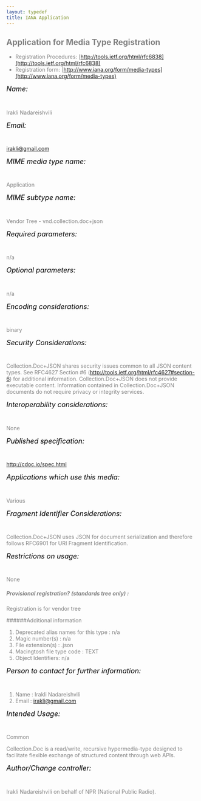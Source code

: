 ```yaml
---
layout: typedef
title: IANA Application
---
```


<style>
*, body, p, li {
  color: gray;
}

h6 {
  font-size: 1.3em;
  margin-top: 10px;
  color: black;
}

h6:after { content: ":" }
</style>

## Application for Media Type Registration

- Registration Procedures: [http://tools.ietf.org/html/rfc6838](http://tools.ietf.org/html/rfc6838)
- Registration form: [http://www.iana.org/form/media-types](http://www.iana.org/form/media-types)

<!-- - Example registration: [http://www.rfc-editor.org/rfc/rfc4735.txt](http://www.rfc-editor.org/rfc/rfc4735.txt) -->

###### Name

Irakli Nadareishvili

###### Email

irakli@gmail.com

###### MIME media type name

Application

###### MIME subtype name

Vendor Tree - vnd.collection.doc+json

###### Required parameters

n/a

###### Optional parameters

n/a

###### Encoding considerations

binary

###### Security Considerations

Collection.Doc+JSON shares security issues common to all JSON content types. See RFC4627 Section #6 (http://tools.ietf.org/html/rfc4627#section-6) for additional information. Collection.Doc+JSON does not provide executable content. Information contained in Collection.Doc+JSON documents do not require
privacy or integrity services.

###### Interoperability considerations

None

###### Published specification

http://cdoc.io/spec.html

###### Applications which use this media

Various

###### Fragment Identifier Considerations

Collection.Doc+JSON uses JSON for document serialization and therefore follows RFC6901 for URI Fragment Identification.

###### Restrictions on usage

None

##### Provisional registration? (standards tree only) :
Registration is for vendor tree

######Additional information

1. Deprecated alias names for this type : n/a
1. Magic number(s) : n/a
1. File extension(s) : .json
1. Macingtosh file type code : TEXT
1. Object Identifiers: n/a

###### Person to contact for further information

1. Name : Irakli Nadareishvili
2. Email : irakli@gmail.com

###### Intended Usage

Common

Collection.Doc is a read/write, recursive hypermedia-type designed to facilitate flexible exchange of structured content through web APIs.

###### Author/Change controller

Irakli Nadareishvili on behalf of NPR (National Public Radio).